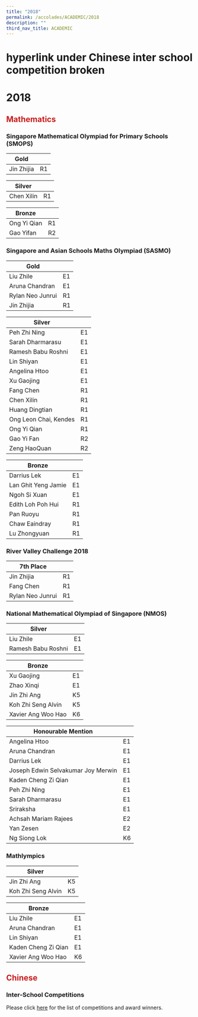 ```yaml
---
title: "2018"
permalink: /accolades/ACADEMIC/2018
description: ""
third_nav_title: ACADEMIC
---
```

# hyperlink under Chinese inter school competition broken
# 2018

## <span style = "color: #c81b1b"> <b>Mathematics</b> </span>

### Singapore Mathematical Olympiad for Primary Schools (SMOPS)

| Gold       |    |
|------------|----|
| Jin Zhijia | R1 |

| Silver     |     |
|------------|-----|
| Chen Xilin | R1  |

| Bronze      |     |
|-------------|-----|
| Ong Yi Qian | R1  |
| Gao Yifan   | R2  |

### Singapore and Asian Schools Maths Olympiad (SASMO)

| Gold             |     |
|------------------|-----|
| Liu Zhile        | E1  |
| Aruna Chandran   | E1  |
| Rylan Neo Junrui | R1  |
| Jin Zhijia       | R1  |

| Silver                |     |
|-----------------------|-----|
| Peh Zhi Ning          | E1  |
| Sarah Dharmarasu      | E1  |
| Ramesh Babu Roshni    | E1  |
| Lin Shiyan            | E1  |
| Angelina Htoo         | E1  |
| Xu Gaojing            | E1  |
| Fang Chen             | R1  |
| Chen Xilin            | R1  |
| Huang Dingtian        | R1  |
| Ong Leon Chai, Kendes | R1  |
| Ong Yi Qian           | R1  |
| Gao Yi Fan            | R2  |
| Zeng HaoQuan          | R2  |

| Bronze              |     |
|---------------------|-----|
| Darrius Lek         | E1  |
| Lan Ghit Yeng Jamie | E1  |
| Ngoh Si Xuan        | E1  |
| Edith Loh Poh Hui   | R1  |
| Pan Ruoyu           | R1  |
| Chaw Eaindray       | R1  |
| Lu Zhongyuan        | R1  |

### River Valley Challenge 2018

| 7th Place        |     |
|------------------|-----|
| Jin Zhijia       | R1  |
| Fang Chen        | R1  |
| Rylan Neo Junrui | R1  |

### National Mathematical Olympiad of Singapore (NMOS)

| Silver             |    |
|--------------------|----|
| Liu Zhile          | E1 |
| Ramesh Babu Roshni | E1 |

| Bronze             |     |
|--------------------|-----|
| Xu Gaojing         | E1  |
| Zhao Xinqi         | E1  |
| Jin Zhi Ang        | K5  |
| Koh Zhi Seng Alvin | K5  |
| Xavier Ang Woo Hao | K6  |

| Honourable Mention                 |     |
|------------------------------------|-----|
| Angelina Htoo                      | E1  |
| Aruna Chandran                     | E1  |
| Darrius Lek                        | E1  |
| Joseph Edwin Selvakumar Joy Merwin | E1  |
| Kaden Cheng Zi Qian                | E1  |
| Peh Zhi Ning                       | E1  |
| Sarah Dharmarasu                   | E1  |
| Sriraksha                          | E1  |
| Achsah Mariam Rajees               | E2  |
| Yan Zesen                          | E2  |
| Ng Siong Lok                       | K6  |

### Mathlympics

| Silver             |     |
|--------------------|-----|
| Jin Zhi Ang        | K5  |
| Koh Zhi Seng Alvin | K5  |

| Bronze              |     |
|---------------------|-----|
| Liu Zhile           | E1  |
| Aruna Chandran      | E1  |
| Lin Shiyan          | E1  |
| Kaden Cheng Zi Qian | E1  |
| Xavier Ang Woo Hao  | K6  |

## <span style = "color: #c81b1b"> <b>Chinese</b> </span>
### Inter-School Competitions

Please click [here](https://jurongwestpri.moe.edu.sg/jwps-learning-experience/mother-tongue/chinese-language/inter-school-competition/2018) for the list of competitions and award winners.